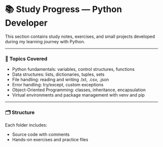 # 📚 Study Progress — Python Developer
This section contains study notes, exercises, and small projects developed during my learning journey with Python.

---

### 🧠 Topics Covered
- Python fundamentals: variables, control structures, functions
- Data structures: lists, dictionaries, tuples, sets
- File handling: reading and writing .txt, .csv, .json
- Error handling: try/except, custom exceptions
- Object-Oriented Programming: classes, inheritance, encapsulation
- Virtual environments and package management with venv and pip

---

### 🗂️ Structure
Each folder includes:
- Source code with comments
- Hands-on exercises and practice files
